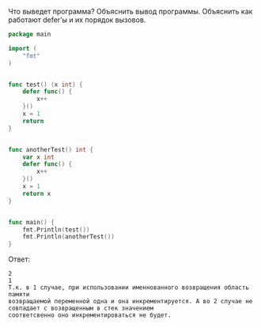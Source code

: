 Что выведет программа? Объяснить вывод программы. Объяснить как работают defer’ы и их порядок вызовов.

```go
package main

import (
	"fmt"
)


func test() (x int) {
	defer func() {
		x++
	}()
	x = 1
	return
}


func anotherTest() int {
	var x int
	defer func() {
		x++
	}()
	x = 1
	return x
}


func main() {
	fmt.Println(test())
	fmt.Println(anotherTest())
}
```

Ответ:
```
2
1
Т.к. в 1 случае, при использовании именнованного возвращения область памяти 
возвращаемой переменной одна и она инкрементируется. А во 2 случае не совпадает с возвращенным в стек значением
соответсвенно оно инкрементироваться не будет.

```
